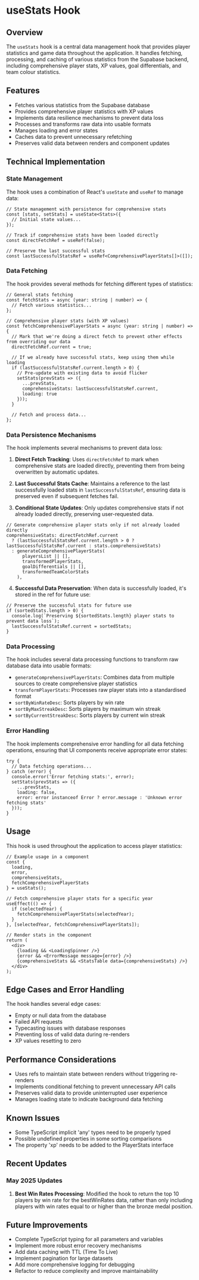 # useStats Hook

## Overview
The `useStats` hook is a central data management hook that provides player statistics and game data throughout the application. It handles fetching, processing, and caching of various statistics from the Supabase backend, including comprehensive player stats, XP values, goal differentials, and team colour statistics.

## Features
- Fetches various statistics from the Supabase database
- Provides comprehensive player statistics with XP values
- Implements data resilience mechanisms to prevent data loss
- Processes and transforms raw data into usable formats
- Manages loading and error states
- Caches data to prevent unnecessary refetching
- Preserves valid data between renders and component updates

## Technical Implementation

### State Management
The hook uses a combination of React's `useState` and `useRef` to manage data:

```tsx
// State management with persistence for comprehensive stats
const [stats, setStats] = useState<Stats>({
  // Initial state values...
});

// Track if comprehensive stats have been loaded directly
const directFetchRef = useRef(false);

// Preserve the last successful stats
const lastSuccessfulStatsRef = useRef<ComprehensivePlayerStats[]>([]);
```

### Data Fetching
The hook provides several methods for fetching different types of statistics:

```tsx
// General stats fetching
const fetchStats = async (year: string | number) => {
  // Fetch various statistics...
};

// Comprehensive player stats (with XP values)
const fetchComprehensivePlayerStats = async (year: string | number) => {
  // Mark that we're doing a direct fetch to prevent other effects from overriding our data
  directFetchRef.current = true;
  
  // If we already have successful stats, keep using them while loading
  if (lastSuccessfulStatsRef.current.length > 0) {
    // Pre-update with existing data to avoid flicker
    setStats(prevStats => ({
      ...prevStats,
      comprehensiveStats: lastSuccessfulStatsRef.current,
      loading: true
    }));
  }
  
  // Fetch and process data...
};
```

### Data Persistence Mechanisms
The hook implements several mechanisms to prevent data loss:

1. **Direct Fetch Tracking**: Uses `directFetchRef` to mark when comprehensive stats are loaded directly, preventing them from being overwritten by automatic updates.

2. **Last Successful Stats Cache**: Maintains a reference to the last successfully loaded stats in `lastSuccessfulStatsRef`, ensuring data is preserved even if subsequent fetches fail.

3. **Conditional State Updates**: Only updates comprehensive stats if not already loaded directly, preserving user-requested data.

```tsx
// Generate comprehensive player stats only if not already loaded directly
comprehensiveStats: directFetchRef.current
  ? (lastSuccessfulStatsRef.current.length > 0 ? lastSuccessfulStatsRef.current : stats.comprehensiveStats)
  : generateComprehensivePlayerStats(
      playersList || [],
      transformedPlayerStats,
      goalDifferentials || [],
      transformedTeamColorStats
    ),
```

4. **Successful Data Preservation**: When data is successfully loaded, it's stored in the ref for future use:

```tsx
// Preserve the successful stats for future use
if (sortedStats.length > 0) {
  console.log(`Preserving ${sortedStats.length} player stats to prevent data loss`);
  lastSuccessfulStatsRef.current = sortedStats;
}
```

### Data Processing
The hook includes several data processing functions to transform raw database data into usable formats:

- `generateComprehensivePlayerStats`: Combines data from multiple sources to create comprehensive player statistics
- `transformPlayerStats`: Processes raw player stats into a standardised format
- `sortByWinRateDesc`: Sorts players by win rate
- `sortByMaxStreakDesc`: Sorts players by maximum win streak
- `sortByCurrentStreakDesc`: Sorts players by current win streak

### Error Handling
The hook implements comprehensive error handling for all data fetching operations, ensuring that UI components receive appropriate error states:

```tsx
try {
  // Data fetching operations...
} catch (error) {
  console.error('Error fetching stats:', error);
  setStats(prevStats => ({
    ...prevStats,
    loading: false,
    error: error instanceof Error ? error.message : 'Unknown error fetching stats'
  }));
}
```

## Usage
This hook is used throughout the application to access player statistics:

```tsx
// Example usage in a component
const { 
  loading, 
  error, 
  comprehensiveStats, 
  fetchComprehensivePlayerStats 
} = useStats();

// Fetch comprehensive player stats for a specific year
useEffect(() => {
  if (selectedYear) {
    fetchComprehensivePlayerStats(selectedYear);
  }
}, [selectedYear, fetchComprehensivePlayerStats]);

// Render stats in the component
return (
  <div>
    {loading && <LoadingSpinner />}
    {error && <ErrorMessage message={error} />}
    {comprehensiveStats && <StatsTable data={comprehensiveStats} />}
  </div>
);
```

## Edge Cases and Error Handling
The hook handles several edge cases:
- Empty or null data from the database
- Failed API requests
- Typecasting issues with database responses
- Preventing loss of valid data during re-renders
- XP values resetting to zero

## Performance Considerations
- Uses refs to maintain state between renders without triggering re-renders
- Implements conditional fetching to prevent unnecessary API calls
- Preserves valid data to provide uninterrupted user experience
- Manages loading state to indicate background data fetching

## Known Issues
- Some TypeScript implicit 'any' types need to be properly typed
- Possible undefined properties in some sorting comparisons
- The property 'xp' needs to be added to the PlayerStats interface

## Recent Updates

### May 2025 Updates
1. **Best Win Rates Processing**: Modified the hook to return the top 10 players by win rate for the bestWinRates data, rather than only including players with win rates equal to or higher than the bronze medal position.

## Future Improvements
- Complete TypeScript typing for all parameters and variables
- Implement more robust error recovery mechanisms
- Add data caching with TTL (Time To Live)
- Implement pagination for large datasets
- Add more comprehensive logging for debugging
- Refactor to reduce complexity and improve maintainability
